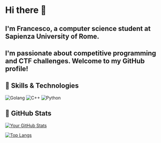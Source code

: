 # Hi there 👋
I'm Francesco, a computer science student at Sapienza University of Rome. 
---
I'm passionate about competitive programming and CTF challenges.
Welcome to my GitHub profile! 
---
## 🚀 Skills & Technologies
![Golang](https://img.shields.io/badge/-Golang-00ADD8?logo=go&logoColor=white)
![C++](https://img.shields.io/badge/-C++-00599C?logo=c%2B%2B&logoColor=white)
![Python](https://img.shields.io/badge/-Python-3776AB?logo=python&logoColor=white)


## 🌟 GitHub Stats
[![Your GitHub Stats](https://github-readme-stats.vercel.app/api?username=sepefr&show_icons=true&count_private=true&hide=prs&theme=radical)](https://github.com/sepefr)

[![Top Langs](https://github-readme-stats.vercel.app/api/top-langs/?username=sepefr&layout=compact&theme=radical)](https://github.com/sepefr)


